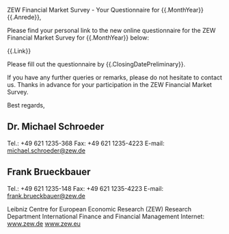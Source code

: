 ZEW Financial Market Survey - Your Questionnaire for {{.MonthYear}}
{{.Anrede}},

Please find your personal link to the new online questionnaire 
for the ZEW Financial Market Survey for {{.MonthYear}} below:

{{.Link}}

Please fill out the questionnaire by {{.ClosingDatePreliminary}}.

If you have any further queries or remarks, please do not hesitate to contact us. 
Thanks in advance for your participation in the ZEW Financial Market Survey.

Best regards,

Dr. Michael Schroeder
--
Tel.: +49 621 1235-368
Fax: +49 621 1235-4223
E-mail: michael.schroeder@zew.de

Frank Brueckbauer
--
Tel.: +49 621 1235-148
Fax: +49 621 1235-4223
E-mail: frank.brueckbauer@zew.de

Leibniz Centre for European Economic Research (ZEW)
Research Department International Finance and Financial Management
Internet: www.zew.de www.zew.eu
